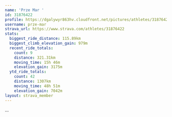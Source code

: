 ```yaml
---
name: 'Prze Mar '
id: 31876422
profile: https://dgalywyr863hv.cloudfront.net/pictures/athletes/31876422/22548952/3/large.jpg
username: prze-mar
strava_url: https://www.strava.com/athletes/31876422
stats:
  biggest_ride_distance: 115.89km
  biggest_climb_elevation_gain: 979m
  recent_ride_totals:
    count: 9
    distance: 321.31km
    moving_time: 15h 46m
    elevation_gain: 3175m
  ytd_ride_totals:
    count: 42
    distance: 1307km
    moving_time: 48h 51m
    elevation_gain: 7042m
layout: strava_member
--- 
```

...
